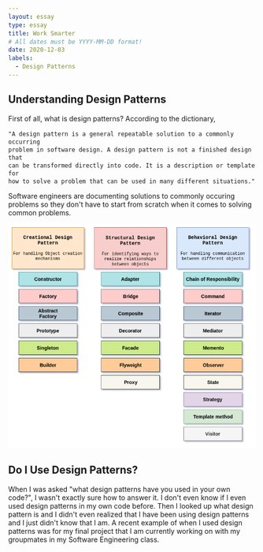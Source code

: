 ```yaml
---
layout: essay
type: essay
title: Work Smarter 
# All dates must be YYYY-MM-DD format!
date: 2020-12-03
labels:
  - Design Patterns
---
```


Understanding Design Patterns
---
First of all, what is design patterns? According to the dictionary, 

    "A design pattern is a general repeatable solution to a commonly occurring
    problem in software design. A design pattern is not a finished design that 
    can be transformed directly into code. It is a description or template for 
    how to solve a problem that can be used in many different situations." 
    
Software engineers are documenting solutions to commonly occuring problems so they don't have to start from scratch when it comes to solving common problems. 


   <img src="/images/design-patterns-image-1.png">


Do I Use Design Patterns?
---
When I was asked "what design patterns have you used in your own code?", I wasn't exactly sure how to answer it. I don't even know if I even used design patterns in my own code before. Then I looked up what design pattern is and I didn't even realized that I have been using design patterns and I just didn't know that I am. A recent example of when I used design patterns was for my final project that I am currently working on with my groupmates in my Software Engineering class.
